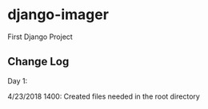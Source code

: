 # django-imager
First Django Project

## Change Log

Day 1:

4/23/2018 1400: Created files needed in the root directory
